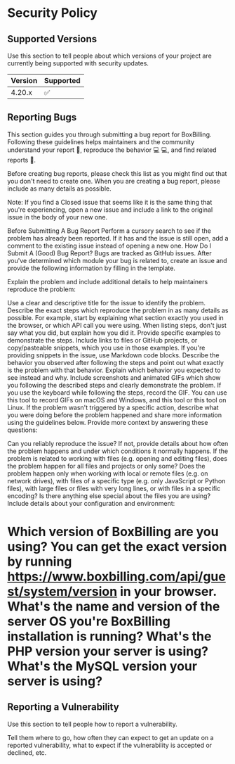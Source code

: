 # Security Policy

## Supported Versions

Use this section to tell people about which versions of your project are
currently being supported with security updates.

| Version | Supported          |
| ------- | ------------------ |
| 4.20.x  | :white_check_mark: |

## Reporting Bugs

This section guides you through submitting a bug report for BoxBilling. Following these guidelines helps maintainers and the community understand your report 📝, reproduce the behavior 💻 💻, and find related reports 🔎.

Before creating bug reports, please check this list as you might find out that you don't need to create one. When you are creating a bug report, please include as many details as possible.

Note: If you find a Closed issue that seems like it is the same thing that you're experiencing, open a new issue and include a link to the original issue in the body of your new one.

Before Submitting A Bug Report
Perform a cursory search to see if the problem has already been reported. If it has and the issue is still open, add a comment to the existing issue instead of opening a new one.
How Do I Submit A (Good) Bug Report?
Bugs are tracked as GitHub issues. After you've determined which module your bug is related to, create an issue and provide the following information by filling in the template.

Explain the problem and include additional details to help maintainers reproduce the problem:

Use a clear and descriptive title for the issue to identify the problem.
Describe the exact steps which reproduce the problem in as many details as possible. For example, start by explaining what section exactly you used in the browser, or which API call you were using. When listing steps, don't just say what you did, but explain how you did it.
Provide specific examples to demonstrate the steps. Include links to files or GitHub projects, or copy/pasteable snippets, which you use in those examples. If you're providing snippets in the issue, use Markdown code blocks.
Describe the behavior you observed after following the steps and point out what exactly is the problem with that behavior.
Explain which behavior you expected to see instead and why.
Include screenshots and animated GIFs which show you following the described steps and clearly demonstrate the problem. If you use the keyboard while following the steps, record the GIF. You can use this tool to record GIFs on macOS and Windows, and this tool or this tool on Linux.
If the problem wasn't triggered by a specific action, describe what you were doing before the problem happened and share more information using the guidelines below.
Provide more context by answering these questions:

Can you reliably reproduce the issue? If not, provide details about how often the problem happens and under which conditions it normally happens.
If the problem is related to working with files (e.g. opening and editing files), does the problem happen for all files and projects or only some? Does the problem happen only when working with local or remote files (e.g. on network drives), with files of a specific type (e.g. only JavaScript or Python files), with large files or files with very long lines, or with files in a specific encoding? Is there anything else special about the files you are using?
Include details about your configuration and environment:

Which version of BoxBilling are you using? You can get the exact version by running https://www.boxbilling.com/api/guest/system/version in your browser.
What's the name and version of the server OS you're BoxBilling installation is running?
What's the PHP version your server is using?
What's the MySQL version your server is using?
=======


## Reporting a Vulnerability

Use this section to tell people how to report a vulnerability.

Tell them where to go, how often they can expect to get an update on a
reported vulnerability, what to expect if the vulnerability is accepted or
declined, etc.